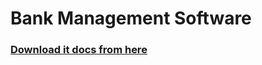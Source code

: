 # Bank Management Software

### [Download it docs from here](https://gitlab.com/sciter-engine/sciter-js-sdk)